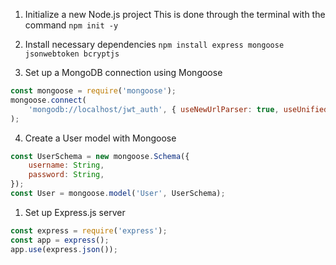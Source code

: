 1. Initialize a new Node.js project
This is done through the terminal with the command `npm init -y`

2. Install necessary dependencies
`npm install express mongoose jsonwebtoken bcryptjs`

3. Set up a MongoDB connection using Mongoose

```js
const mongoose = require('mongoose');
mongoose.connect(
    'mongodb://localhost/jwt_auth', { useNewUrlParser: true, useUnifiedTopology: true }
);
```

4. Create a User model with Mongoose

```js
const UserSchema = new mongoose.Schema({
    username: String,
    password: String,
});
const User = mongoose.model('User', UserSchema);
```

1. Set up Express.js server
```js
const express = require('express');
const app = express();
app.use(express.json());
```
